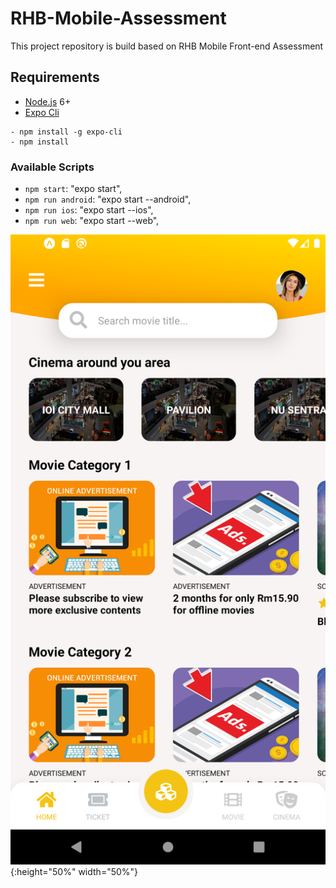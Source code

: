# RHB-Mobile-Assessment

This project repository is build based on RHB Mobile Front-end Assessment

## Requirements

- [Node.js](https://nodejs.org/en/) 6+
- [Expo Cli](https://docs.expo.io/workflow/expo-cli/)


```shell
- npm install -g expo-cli
- npm install
```

### Available Scripts
- `npm start`: "expo start",
- `npm run android`: "expo start --android",
- `npm run ios`: "expo start --ios",
- `npm run web`: "expo start --web",

![Screenshot](screenshot.png){:height="50%" width="50%"}